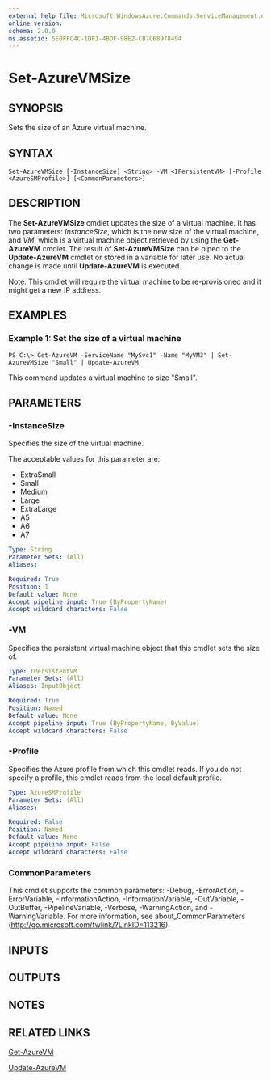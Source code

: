 ```yaml
---
external help file: Microsoft.WindowsAzure.Commands.ServiceManagement.dll-Help.xml
online version: 
schema: 2.0.0
ms.assetid: 5E0FFC4C-1DF1-4BDF-98E2-CB7C68978494
---
```


# Set-AzureVMSize

## SYNOPSIS
Sets the size of an Azure virtual machine.

## SYNTAX

```
Set-AzureVMSize [-InstanceSize] <String> -VM <IPersistentVM> [-Profile <AzureSMProfile>] [<CommonParameters>]
```

## DESCRIPTION
The **Set-AzureVMSize** cmdlet updates the size of a virtual machine.
It has two parameters: *InstanceSize*, which is the new size of the virtual machine, and *VM*, which is a virtual machine object retrieved by using the **Get-AzureVM** cmdlet.
The result of **Set-AzureVMSize** can be piped to the **Update-AzureVM** cmdlet or stored in a variable for later use.
No actual change is made until **Update-AzureVM** is executed.

Note: This cmdlet will require the virtual machine to be re-provisioned and it might get a new IP address.

## EXAMPLES

### Example 1: Set the size of a virtual machine
```
PS C:\> Get-AzureVM -ServiceName "MySvc1" -Name "MyVM3" | Set-AzureVMSize "Small" | Update-AzureVM
```

This command updates a virtual machine to size "Small".

## PARAMETERS

### -InstanceSize
Specifies the size of the virtual machine.

The acceptable values for this parameter are:

- ExtraSmall
- Small
- Medium
- Large
- ExtraLarge
- A5
- A6
- A7

```yaml
Type: String
Parameter Sets: (All)
Aliases: 

Required: True
Position: 1
Default value: None
Accept pipeline input: True (ByPropertyName)
Accept wildcard characters: False
```

### -VM
Specifies the persistent virtual machine object that this cmdlet sets the size of.

```yaml
Type: IPersistentVM
Parameter Sets: (All)
Aliases: InputObject

Required: True
Position: Named
Default value: None
Accept pipeline input: True (ByPropertyName, ByValue)
Accept wildcard characters: False
```

### -Profile
Specifies the Azure profile from which this cmdlet reads.
If you do not specify a profile, this cmdlet reads from the local default profile.

```yaml
Type: AzureSMProfile
Parameter Sets: (All)
Aliases: 

Required: False
Position: Named
Default value: None
Accept pipeline input: False
Accept wildcard characters: False
```

### CommonParameters
This cmdlet supports the common parameters: -Debug, -ErrorAction, -ErrorVariable, -InformationAction, -InformationVariable, -OutVariable, -OutBuffer, -PipelineVariable, -Verbose, -WarningAction, and -WarningVariable. For more information, see about_CommonParameters (http://go.microsoft.com/fwlink/?LinkID=113216).

## INPUTS

## OUTPUTS

## NOTES

## RELATED LINKS

[Get-AzureVM](./Get-AzureVM.md)

[Update-AzureVM](./Update-AzureVM.md)


